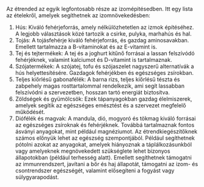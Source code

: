 Az étrended az egyik legfontosabb része az izomépitésedben. Itt egy lista
az ételekről, amelyek segíthetnek az izomnövekedésben:
1. Hús: Kiváló fehérjeforrás, amely nélkülözhetetlen az izmok építéséhez. A legjobb választások közé tartozik a csirke, pulyka, marhahús és hal.
2. Tojás: A tojásfehérje kiváló fehérjeforrás, és gazdag aminosavakban. Emellett tartalmazza a B-vitaminokat és az E-vitamint is.
3. Tej és tejtermékek: A tej és a joghurt kitűnő forrásai a lassan felszívódó fehérjéknek, valamint kalciumot és D-vitamint is tartalmaznak.
4. Szójatermékek: A szójatej, tofu és szójaszelet nagyszerű alternatívák a hús helyettesítésére. Gazdagok fehérjékben és egészséges zsírokban.
5. Teljes kiőrlésű gabonafélék: A barna rizs, teljes kiőrlésű tészta és zabpehely magas rosttartalommal rendelkezik, ami segít lassabban felszívódni a szervezetben, hosszan tartó energiát biztosítva.
6. Zöldségek és gyümölcsök: Ezek tápanyagokban gazdag élelmiszerek, amelyek segítik az egészséges emésztést és a szervezet megfelelő működését.
7. Diófélék és magvak: A mandula, dió, mogyoró és tökmag kiváló forrásai az egészséges zsíroknak és fehérjéknek. Továbbá tartalmaznak fontos ásványi anyagokat, mint például magnéziumot.
Az étrendkiegészítőknek számos előnyük lehet az egészség szempontjából. Például segíthetnek pótolni azokat az anyagokat, amelyek hiányoznak a táplálkozásunkból vagy amelyeknek megnövekedett szükséglete lehet bizonyos állapotokban (például terhesség alatt). Emellett segíthetnek támogatni az immunrendszert, javítani a bőr és haj állapotát, támogatni az izom- és csontrendszer egészségét, valamint elősegíteni a fogyást vagy súlygyarapodást.
